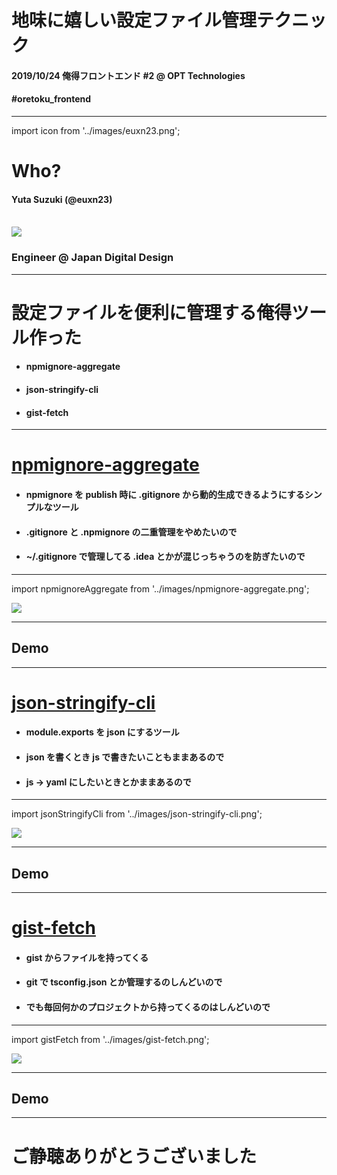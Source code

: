 <!-- classes: title -->

# 地味に嬉しい設定ファイル管理テクニック

<div class="bottom">
  <h4>2019/10/24 俺得フロントエンド #2 @ OPT Technologies</h4>
  <h4 class="right">#oretoku_frontend</h4>
</div>

---

<!-- textlint-disable -->

import icon from '../images/euxn23.png';

# Who?

#### Yuta Suzuki (@euxn23)

<br />

<img src={icon} width={200} />

<br />

### Engineer @ Japan Digital Design

<!-- textlint-enable -->

---

# 設定ファイルを便利に管理する俺得ツール作った

<div class="padding" />

- #### npmignore-aggregate
- #### json-stringify-cli
- #### gist-fetch

---

# [npmignore-aggregate](https://github.com/euxn23/npmignore-aggregate)

<div class="padding" />

- #### npmignore を publish 時に .gitignore から動的生成できるようにするシンプルなツール
- #### .gitignore と .npmignore の二重管理をやめたいので
- #### ~/.gitignore で管理してる .idea とかが混じっちゃうのを防ぎたいので

---

import npmignoreAggregate from '../images/npmignore-aggregate.png';

<img src={npmignoreAggregate} width={800} />

---

## Demo

---


# [json-stringify-cli](https://github.com/euxn23/json-stringify-cli)

<div class="padding" />

- #### module.exports を json にするツール
- #### json を書くとき js で書きたいこともままあるので
- #### js -> yaml にしたいときとかままあるので

---

import jsonStringifyCli from '../images/json-stringify-cli.png';

<img src={jsonStringifyCli} width={800} />

---

## Demo

---

# [gist-fetch](https://github.com/euxn23/gist-fetch)

<div class="padding" />

- #### gist からファイルを持ってくる
- #### git で tsconfig.json とか管理するのしんどいので
- #### でも毎回何かのプロジェクトから持ってくるのはしんどいので

---

import gistFetch from '../images/gist-fetch.png';

<img src={gistFetch} width={800} />

---

## Demo

---

# ご静聴ありがとうございました

